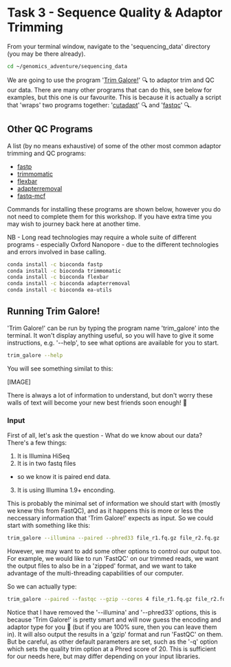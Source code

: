 # Task 3 - Sequence Quality & Adaptor Trimming
From your terminal window, navigate to the 'sequencing_data' directory (you may be there already).
```bash
cd ~/genomics_adventure/sequencing_data
```
We are going to use the program '[Trim Galore!](https://www.bioinformatics.babraham.ac.uk/projects/trim_galore/)' :mag: to adaptor trim and QC our data. There are many other programs that can do this, see below for examples, but this one is our favourite. This is because it is actually a script that 'wraps' two programs together: '[cutadapt](https://cutadapt.readthedocs.io/en/stable/)' :mag: and '[fastqc](https://www.bioinformatics.babraham.ac.uk/projects/fastqc/)' :mag:.

## Other QC Programs
A list (by no means exhaustive) of some of the other most common adaptor trimming and QC programs:

 * [fastp](https://github.com/OpenGene/fastp)
 * [trimmomatic](http://www.usadellab.org/cms/?page=trimmomatic)
 * [flexbar](https://github.com/seqan/flexbar)
 * [adapterremoval](https://github.com/MikkelSchubert/adapterremoval)
 * [fastq-mcf](https://expressionanalysis.github.io/ea-utils/)

Commands for installing these programs are shown below, however you do not need to complete them for this workshop. If you have extra time you may wish to journey back here at another time.

NB - Long read technologies may require a whole suite of different programs - especially Oxford Nanopore - due to the different technologies and errors involved in base calling.
 
```bash
conda install -c bioconda fastp
conda install -c bioconda trimmomatic
conda install -c bioconda flexbar
conda install -c bioconda adapterremoval
conda install -c bioconda ea-utils
```

## Running Trim Galore!
'Trim Galore!' can be run by typing the program name 'trim_galore' into the terminal. It won't display anything useful, so you will have to give it some instructions, e.g. '--help', to see what options are available for you to start.
```bash
trim_galore --help
```
You will see something similat to this:

[IMAGE]

There is always a lot of information to understand, but don't worry these walls of text will become your new best friends soon enough! :handshake:

### Input
First of all, let's ask the question - What do we know about our data? There's a few things:

 1. It is Illumina HiSeq
 2. It is in two fastq files
  * so we know it is paired end data. 
 3. It is using Illumina 1.9+ enconding.
 
This is probably the minimal set of information we should start with (mostly we knew this from FastQC), and as it happens this is  more or less the neccessary information that 'Trim Galore!' expects as input. So we could start with something like this:
```bash
trim_galore --illumina --paired --phred33 file_r1.fq.gz file_r2.fq.gz
```

However,  we may want to add some other options to control our output too. For example, we would like to run 'FastQC' on our trimmed reads, we want the output files to also be in a 'zipped' format, and we want to take advantage of the multi-threading capabilities of our computer. 

So we can actually type:
```bash
trim_galore --paired --fastqc --gzip --cores 4 file_r1.fq.gz file_r2.fq.gz
```

Notice that I have removed the '--illumina' and '--phred33' options, this is because 'Trim Galore!' is pretty smart and will now guess the encoding and adaptor type for you :crossed_fingers: (but if you are 100% sure, then you can leave them in). It will also output the results in a 'gzip' format and run 'FastQC' on them. But be careful, as other default parameters are set, such as the '-q' option which sets the quality trim option at a Phred score of 20. This is sufficient for our needs here, but may differ depending on your input libraries.




